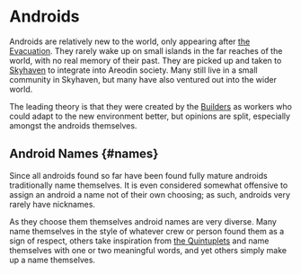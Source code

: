 # Androids

Androids are relatively new to the world, only appearing after [the Evacuation](/history/evacuation). They rarely wake up on small islands in the far reaches of the world, with no real memory of their past. They are picked up and taken to [Skyhaven](/places/skyhaven) to integrate into Areodin society. Many still live in a small community in Skyhaven, but many have also ventured out into the wider world.

The leading theory is that they were created by the [Builders](./builders) as workers who could adapt to the new environment better, but opinions are split, especially amongst the androids themselves.

## Android Names {#names}

Since all androids found so far have been found fully mature androids traditionally name themselves. It is even considered somewhat offensive to assign an android a name not of their own choosing; as such, androids very rarely have nicknames.

As they choose them themselves android names are very diverse. Many name themselves in the style of whatever crew or person found them as a sign of respect, others take inspiration from [the Quintuplets](/places/quintuplets) and name themselves with one or two meaningful words, and yet others simply make up a name themselves.

